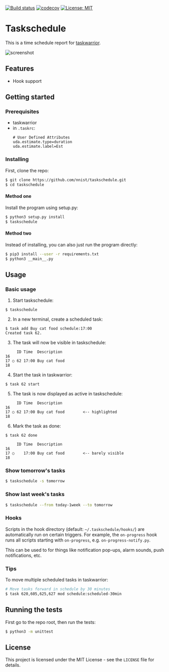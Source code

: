 [![Build status](https://travis-ci.org/nnist/taskschedule.svg?branch=master)](https://travis-ci.org/nnist/taskschedule) [![codecov](https://codecov.io/gh/nnist/taskschedule/branch/master/graph/badge.svg)](https://codecov.io/gh/nnist/taskschedule)  [![License: MIT](https://img.shields.io/badge/License-MIT-yellow.svg)](https://opensource.org/licenses/MIT)

# Taskschedule
This is a time schedule report for [taskwarrior](https://taskwarrior.org/).

![screenshot](https://github.com/nnist/taskschedule/blob/master/img/screenshot.png "Screenshot")

## Features
- Hook support

## Getting started
### Prerequisites
- taskwarrior
- in `.taskrc`:
    ```
    # User Defined Attributes
    uda.estimate.type=duration
    uda.estimate.label=Est
    ```
### Installing
First, clone the repo:
```sh
$ git clone https://github.com/nnist/taskschedule.git
$ cd taskschedule
```
#### Method one
Install the program using setup.py:
```sh
$ python3 setup.py install
$ taskschedule
```
#### Method two
Instead of installing, you can also just run the program directly:
```sh
$ pip3 install --user -r requirements.txt
$ python3 __main__.py
```
## Usage
### Basic usage
1. Start taskschedule:
```
$ taskschedule
```
2. In a new terminal, create a scheduled task:
```
$ task add Buy cat food schedule:17:00
Created task 62.
```
3. The task will now be visible in taskschedule:
```
     ID Time  Description
16
17 ○ 62 17:00 Buy cat food
18
```
4. Start the task in taskwarrior:
```
$ task 62 start
```
5. The task is now displayed as active in taskschedule:
```
     ID Time  Description
16
17 ○ 62 17:00 Buy cat food        <-- highlighted
18
```
6. Mark the task as done:
```
$ task 62 done
```
```
     ID Time  Description
16
17 ○    17:00 Buy cat food        <-- barely visible
18
```
### Show tomorrow's tasks
```sh
$ taskschedule -s tomorrow
```
### Show last week's tasks
```sh
$ taskschedule --from today-1week --to tomorrow
```
### Hooks
Scripts in the hook directory (default: `~/.taskschedule/hooks/`) are
automatically run on certain triggers. For example, the `on-progress` hook
runs all scripts starting with `on-progress`, e.g. `on-progress-notify.py`.

This can be used to for things like notification pop-ups, alarm sounds,
push notifications, etc.

### Tips
To move multiple scheduled tasks in taskwarrior:
```sh
# Move tasks forward in schedule by 30 minutes
$ task 620,605,625,627 mod schedule:scheduled-30min
```
## Running the tests
First go to the repo root, then run the tests:
```sh
$ python3 -m unittest
```
## License
This project is licensed under the MIT License - see the `LICENSE` file for details.

